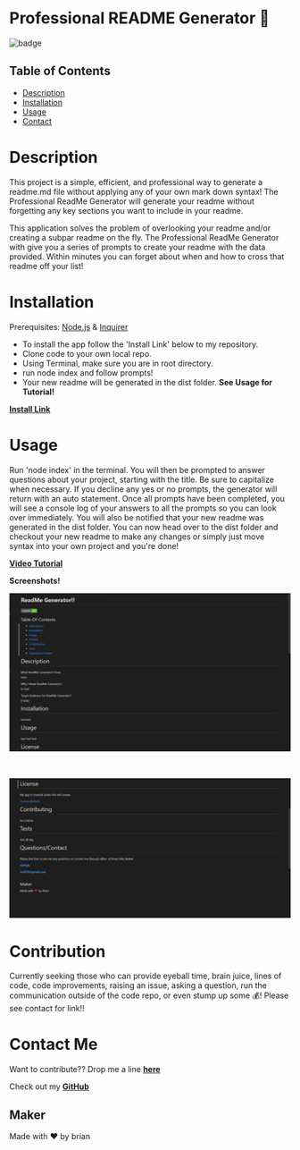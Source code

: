# Professional **README** Generator 🚀

![badge](https://img.shields.io/badge/README-generator-success)

## Table of Contents
* [Description](#description)
* [Installation](#installation)
* [Usage](#usage)
* [Contact](#contact-me)

# Description

This project is a simple, efficient, and professional way to generate a readme.md file without applying any of your own mark down syntax! The Professional ReadMe Generator will generate your readme without forgetting any key sections you want to include in your readme.

This application solves the problem of overlooking your readme and/or creating a subpar readme on the fly. The Professional ReadMe Generator with give you a series of prompts to create your readme with the data provided. Within minutes you can forget about when and how to cross that readme off your list!

# Installation

Prerequisites: [Node.js](https://nodejs.org/en/) &amp; [Inquirer](https://www.npmjs.com/package/inquirer)

* To install the app follow the 'Install Link' below to my repository.
* Clone code to your own local repo.
* Using Terminal, make sure you are in root directory.
* run node index and follow prompts!
* Your new readme will be generated in the dist folder.
**See Usage for Tutorial!**

**[Install Link](https://github.com/brian-nelson10/Professional-ReadMe-Generator)**

# Usage

Run 'node index' in the terminal. You will then be prompted to answer questions about your project, starting with the title. Be sure to capitalize when necessary.
If you decline any yes or no prompts, the generator will return with an auto statement. Once all prompts have been completed, you will see a console log of your answers to all the prompts so you can look over immediately. You will also be notified that your new readme was generated in the dist folder. You can now head over to the dist folder and checkout your new readme to make any changes or simply just move syntax into your own project and you're done!

**[Video Tutorial](https://drive.google.com/file/d/1TESlHAIdz5Ov0Xh5ez83P-y0aHKle46U/view)**

**Screenshots!**

![screenshot](Capture.PNG)

<br>

![screenshot2](Capture2.PNG)

# Contribution

Currently seeking those who can provide eyeball time, brain juice, lines of code, code improvements, raising an issue, asking a question, run the communication outside of the code repo, or even stump up some 💰! Please see contact for link!! 

# Contact Me 

Want to contribute?? Drop me a line **[here](mailto:bn3l10@gmail.com)**

Check out my **[GitHub](https://github.com/brian-nelson10)**


## Maker
Made with ❤️ by brian

